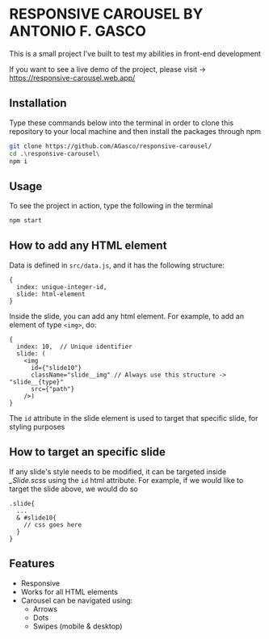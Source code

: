 # RESPONSIVE CAROUSEL BY ANTONIO F. GASCO
  This is a small project I've built to test my abilities in front-end development
  
  If you want to see a live demo of the project, please visit -> https://responsive-carousel.web.app/
  
## Installation
  Type these commands below into the terminal in order to clone this repository to your local machine and then install the packages through npm 
  
  ```bash
  git clone https://github.com/AGasco/responsive-carousel/
  cd .\responsive-carousel\
  npm i 
  ```
  
## Usage
To see the project in action, type the following in the terminal 

```bash
npm start
```
  
## How to add any HTML element
Data is defined in <code>src/data.js</code>, and it has the following structure: 

```
{
  index: unique-integer-id,
  slide: html-element
}
```
Inside the slide, you can add any html element. For example, to add an element of type `<img>`, do: 
```
{
  index: 10,  // Unique identifier
  slide: (  
    <img
      id={"slide10"}
      className="slide__img" // Always use this structure -> "slide__{type}"
      src={"path"}
    />)
}
```
The <code>id</code> attribute in the slide element is used to target that specific slide, for styling purposes

## How to target an specific slide
If any slide's style needs to be modified, it can be targeted inside <em>_Slide.scss</em> using the <code>id</code> html attribute. For example, if we would like to target the slide above, we would do so

```
.slide{
  ...
  & #slide10{
    // css goes here
  }
}
```
  
## Features
  <ul>
    <li>
      Responsive
    </li>
    <li>
      Works for all HTML elements
    </li>
      <li>
      Carousel can be navigated using:
        <ul>
          <li>
            Arrows
          </li>
          <li>
            Dots
          </li>
          <li>
            Swipes (mobile & desktop)
          </li>                              
        </ul>
    </li>
  </ul>
